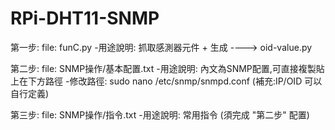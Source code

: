# RPi-DHT11-SNMP

第一步:
file:   funC.py
-用途說明:   抓取感測器元件 + 生成 ----> oid-value.py

第二步:
file:   SNMP操作/基本配置.txt
-用途說明:   內文為SNMP配置,可直接複製貼上在下方路徑 
-修改路徑:   sudo nano /etc/snmp/snmpd.conf 
      (補充:IP/OID 可以自行定義)

第三步:
file:   SNMP操作/指令.txt
-用途說明:   常用指令 (須完成 "第二步" 配置)
